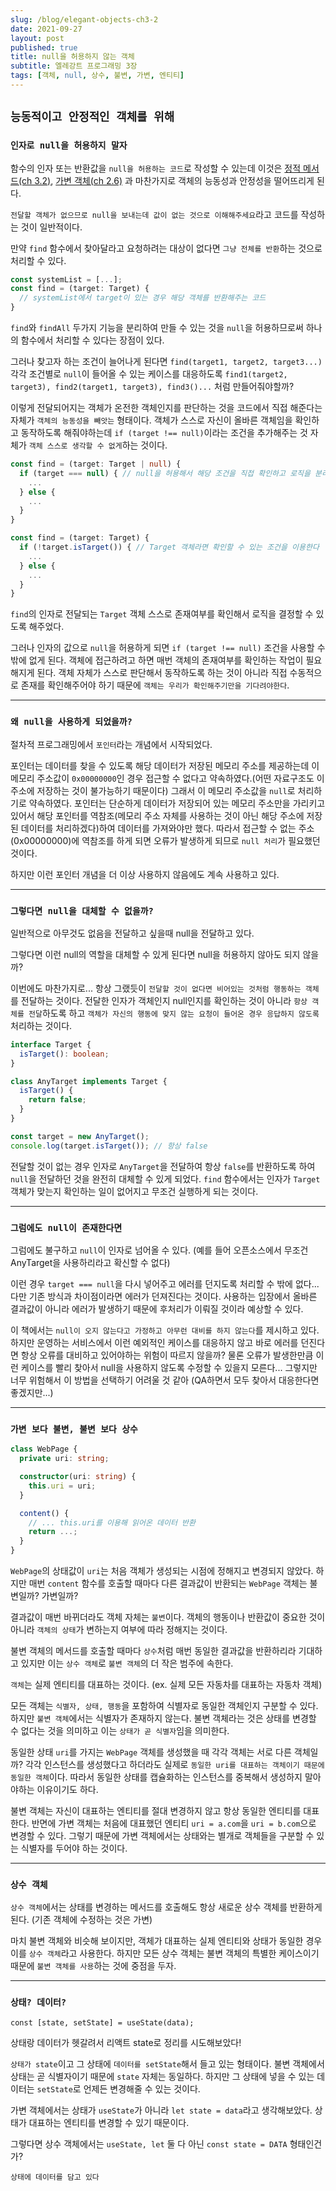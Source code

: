 ```yaml
---
slug: /blog/elegant-objects-ch3-2
date: 2021-09-27
layout: post
published: true
title: null을 허용하지 않는 객체
subtitle: 엘레강트 프로그래밍 3장
tags: [객체, null, 상수, 불변, 가변, 엔티티]
---
```


## `능동적이고 안정적인 객체를 위해`

### `인자로 null을 허용하지 말자`

함수의 인자 또는 반환값을 `null을 허용하는 코드`로 작성할 수 있는데 이것은
[정적 메서드(ch 3.2)](/blog/elegant-objects-ch3), [가변 객체(ch 2.6)](/blog/elegant-objects-ch2-3) 과 마찬가지로 객체의 능동성과 안정성을 떨어뜨리게 된다.

`전달할 객체가 없으므로 null을 보내는데 값이 없는 것으로 이해해주세요`라고 코드를 작성하는 것이 일반적이다.

만약 `find` 함수에서 찾아달라고 요청하려는 대상이 없다면 `그냥 전체를 반환`하는 것으로 처리할 수 있다.

```ts
const systemList = [...];
const find = (target: Target) {
  // systemList에서 target이 있는 경우 해당 객체를 반환해주는 코드
}
```

`find`와 `findAll` 두가지 기능을 분리하여 만들 수 있는 것을 `null`을 허용하므로써 하나의 함수에서 처리할 수 있다는 장점이 있다.

그러나 찾고자 하는 조건이 늘어나게 된다면 `find(target1, target2, target3...)` 각각 조건별로 `null`이 들어올 수 있는 케이스를 대응하도록 `find1(target2, target3), find2(target1, target3), find3()...` 처럼 만들어줘야할까?

이렇게 전달되어지는 객체가 온전한 객체인지를 판단하는 것을 코드에서 직접 해준다는 자체가 `객체의 능동성을 빼앗는` 형태이다. 객체가 스스로 자신이 올바른 객체임을 확인하고 동작하도록 해줘야하는데 `if (target !== null)`이라는 조건을 추가해주는 것 자체가 `객체 스스로 생각할 수 없게`하는 것이다.

```ts
const find = (target: Target | null) {
  if (target === null) { // null을 허용해서 해당 조건을 직접 확인하고 로직을 분리하는 대신
    ...
  } else {
    ...
  }
}

const find = (target: Target) {
  if (!target.isTarget()) { // Target 객체라면 확인할 수 있는 조건을 이용한다
    ...
  } else {
    ...
  }
}
```

`find`의 인자로 전달되는 `Target` 객체 스스로 존재여부를 확인해서 로직을 결정할 수 있도록 해주었다.

그러나 인자의 값으로 `null`을 허용하게 되면 `if (target !== null)` 조건을 사용할 수 밖에 없게 된다. 객체에 접근하려고 하면 매번 객체의 존재여부를 확인하는 작업이 필요해지게 된다. 객체 자체가 스스로 판단해서 동작하도록 하는 것이 아니라 직접 수동적으로 존재를 확인해주어야 하기 때문에 `객체는 우리가 확인해주기만을 기다려야한다`.

---

### `왜 null을 사용하게 되었을까?`

절차적 프로그래밍에서 `포인터`라는 개념에서 시작되었다.

포인터는 데이터를 찾을 수 있도록 해당 데이터가 저장된 메모리 주소를 제공하는데 이 메모리 주소값이 `0x00000000`인 경우 접근할 수 없다고 약속하였다.(어떤 자료구조도 이 주소에 저장하는 것이 불가능하기 때문이다) 그래서 이 메모리 주소값을 `null`로 처리하기로 약속하였다. 포인터는 단순하게 데이터가 저장되어 있는 메모리 주소만을 가리키고 있어서 해당 포인터를 역참조(메모리 주소 자체를 사용하는 것이 아닌 해당 주소에 저장된 데이터를 처리하겠다)하여 데이터를 가져와야만 했다. 따라서 접근할 수 없는 주소(0x00000000)에 역참조를 하게 되면 오류가 발생하게 되므로 `null 처리`가 필요했던 것이다.

하지만 이런 포인터 개념을 더 이상 사용하지 않음에도 계속 사용하고 있다.

---

### `그렇다면 null을 대체할 수 없을까?`

일반적으로 아무것도 없음을 전달하고 싶을때 null을 전달하고 있다.

그렇다면 이런 null의 역할을 대체할 수 있게 된다면 null을 허용하지 않아도 되지 않을까?

이번에도 마찬가지로... 항상 그랬듯이 `전달할 것이 없다면 비어있는 것처럼 행동하는 객체`를 전달하는 것이다.
전달한 인자가 객체인지 null인지를 확인하는 것이 아니라 `항상 객체를 전달`하도록 하고 `객체가 자신의 행동에 맞지 않는 요청이 들어온 경우 응답하지 않도록` 처리하는 것이다.

```ts
interface Target {
  isTarget(): boolean;
}

class AnyTarget implements Target {
  isTarget() {
    return false;
  }
}

const target = new AnyTarget();
console.log(target.isTarget()); // 항상 false
```

전달할 것이 없는 경우 인자로 `AnyTarget`을 전달하여 항상 `false`를 반환하도록 하여 `null`을 전달하던 것을 완전히 대체할 수 있게 되었다. `find` 함수에서는 인자가 `Target` 객체가 맞는지 확인하는 일이 없어지고 무조건 실행하게 되는 것이다.

---

### `그럼에도 null이 존재한다면`

그럼에도 불구하고 `null`이 인자로 넘어올 수 있다. (예를 들어 오픈소스에서 무조건 AnyTarget을 사용하리라고 확신할 수 없다)

이런 경우 `target === null`을 다시 넣어주고 에러를 던지도록 처리할 수 밖에 없다... 다만 기존 방식과 차이점이라면 에러가 던져진다는 것이다. 사용하는 입장에서 올바른 결과값이 아니라 에러가 발생하기 때문에 후처리가 이뤄질 것이라 예상할 수 있다.

이 책에서는 `null이 오지 않는다고 가정하고 아무런 대비를 하지 않는다`를 제시하고 있다. 하지만 운영하는 서비스에서 이런 예외적인 케이스를 대응하지 않고 바로 에러를 던진다면 항상 오류를 대비하고 있어야하는 위험이 따르지 않을까? 물론 오류가 발생한만큼 이런 케이스를 빨리 찾아서 null을 사용하지 않도록 수정할 수 있을지 모른다... 그렇지만 너무 위험해서 이 방법을 선택하기 어려울 것 같아 (QA하면서 모두 찾아서 대응한다면 좋겠지만...)

---

### `가변 보다 불변, 불변 보다 상수`

```ts
class WebPage {
  private uri: string;

  constructor(uri: string) {
    this.uri = uri;
  }

  content() {
    // ... this.uri를 이용해 읽어온 데이터 반환
    return ...;
  }
}
```

`WebPage`의 상태값이 `uri`는 처음 객체가 생성되는 시점에 정해지고 변경되지 않았다.
하지만 매번 `content` 함수를 호출할 때마다 다른 결과값이 반환되는 `WebPage` 객체는 불변일까? 가변일까?

결과값이 매번 바뀌더라도 객체 자체는 `불변`이다. 객체의 행동이나 반환값이 중요한 것이 아니라 `객체의 상태`가 변하는지 여부에 따라 정해지는 것이다.

불변 객체의 메서드를 호출할 때마다 `상수`처럼 매번 동일한 결과값을 반환하리라 기대하고 있지만 이는 `상수 객체`로 `불변 객체`의 더 작은 범주에 속한다.

`객체`는 실제 엔티티를 대표하는 것이다. (ex. 실제 모든 자동차를 대표하는 자동차 객체)

모든 객체는 `식별자, 상태, 행동`을 포함하여 식별자로 동일한 객체인지 구분할 수 있다.
하지만 `불변 객체`에서는 식별자가 존재하지 않는다. 불변 객체라는 것은 상태를 변경할 수 없다는 것을 의미하고 이는 `상태가 곧 식별자`임을 의미한다.

동일한 상태 `uri`를 가지는 `WebPage` 객체를 생성했을 때 각각 객체는 서로 다른 객체일까?
각각 인스턴스를 생성했다고 하더라도 실제로 `동일한 uri를 대표하는 객체이기 때문에 동일한 객체`이다. 따라서 동일한 상태를 캡슐화하는 인스턴스를 중복해서 생성하지 말아야하는 이유이기도 하다.

불변 객체는 자신이 대표하는 엔티티를 절대 변경하지 않고 항상 동일한 엔티티를 대표한다.
반면에 가변 객체는 처음에 대표했던 엔티티 `uri = a.com`을 `uri = b.com`으로 변경할 수 있다.
그렇기 때문에 가변 객체에서는 상태와는 별개로 객체들을 구분할 수 있는 식별자를 두어야 하는 것이다.

---

### `상수 객체`

`상수 객체`에서는 상태를 변경하는 메서드를 호출해도 항상 새로운 상수 객체를 반환하게 된다. (기존 객체에 수정하는 것은 가변)

마치 불변 객체와 비슷해 보이지만, 객체가 대표하는 실제 엔티티와 상태가 동일한 경우 이를 `상수 객체`라고 사용한다.
하지만 모든 상수 객체는 불변 객체의 특별한 케이스이기 때문에 `불변 객체를 사용`하는 것에 중점을 두자.

---

### `상태? 데이터?`

```tsx
const [state, setState] = useState(data);
```

상태랑 데이터가 헷갈려서 리액트 state로 정리를 시도해보았다!

`상태가 state`이고 그 상태에 `데이터를 setState`해서 들고 있는 형태이다.
불변 객체에서 상태는 곧 식별자이기 때문에 `state` 자체는 동일하다.
하지만 그 상태에 넣을 수 있는 데이터는 `setState`로 언제든 변경해줄 수 있는 것이다.

가변 객체에서는 상태가 `useState`가 아니라 `let state = data`라고 생각해보았다.
상태가 대표하는 엔티티를 변경할 수 있기 때문이다.

그렇다면 상수 객체에서는 `useState, let` 둘 다 아닌 `const state = DATA` 형태인건가?

`상태에 데이터를 담고 있다`
